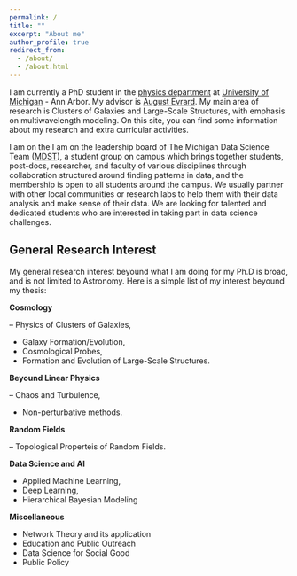 ```yaml
---
permalink: /
title: ""
excerpt: "About me"
author_profile: true
redirect_from: 
  - /about/
  - /about.html
---
```


I am currently a PhD student in the [physics department](https://lsa.umich.edu/physics/) at [University of Michigan](https://www.umich.edu/) - Ann Arbor. My advisor is [August Evrard](http://www-personal.umich.edu/~evrard/). My main area of research is Clusters of Galaxies and Large-Scale Structures, with emphasis on multiwavelength modeling.  On this site, you can find some information about my research and extra curricular activities.

I am on the I am on the leadership board of The Michigan Data Science Team ([MDST](http://midas.umich.edu/mdst/)), a student group on campus which brings together students, post-docs, researcher, and faculty of various disciplines through collaboration structured around finding patterns in data, and the membership is open to all students around the campus. We usually partner with other local communities or research labs to help them with their data analysis and make sense of their data. We are looking for talented and dedicated students who are interested in taking part in data science challenges. 


General Research Interest
------
My general research interest beyound what I am doing for my Ph.D is broad, and is not limited to Astronomy. Here is a simple list of my interest beyound my thesis:


**Cosmology**

– Physics of Clusters of Galaxies, 
- Galaxy Formation/Evolution, 
- Cosmological Probes,
- Formation and Evolution of Large-Scale Structures.


**Beyound Linear Physics**

– Chaos and Turbulence,
- Non-perturbative methods.


**Random Fields**

– Topological Properteis of Random Fields.


**Data Science and AI**

- Applied Machine Learning, 
- Deep Learning, 
- Hierarchical Bayesian Modeling


**Miscellaneous** 

- Network Theory and its application
- Education and Public Outreach
- Data Science for Social Good
- Public Policy
